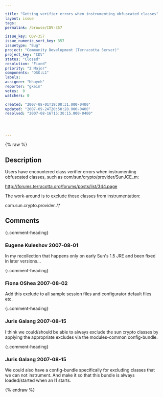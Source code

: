 ```yaml
---

title: "Getting verifier errors when instrumenting obfuscated classes"
layout: issue
tags: 
permalink: /browse/CDV-357

issue_key: CDV-357
issue_numeric_sort_key: 357
issuetype: "Bug"
project: "Community Development (Terracotta Server)"
project_key: "CDV"
status: "Closed"
resolution: "Fixed"
priority: "2 Major"
components: "DSO:L1"
labels: 
assignee: "hhuynh"
reporter: "gkeim"
votes:  0
watchers: 0

created: "2007-08-01T19:00:31.000-0400"
updated: "2007-09-24T20:50:28.000-0400"
resolved: "2007-08-16T15:30:15.000-0400"




---
```


{% raw %}

## Description

<div markdown="1" class="description">

Users have encountered class verifier errors when instrumenting obfuscated classes, such as com/sun/crypto/provider/SunJCE\_m:

http://forums.terracotta.org/forums/posts/list/344.page

The work-around is to exclude those classes from instrumentation:

<instrumented-classes>
 <exclude>com.sun.crypto.provider..\*</exclude> 
</instrumented-classes>


</div>

## Comments


{:.comment-heading}
### **Eugene Kuleshov** <span class="date">2007-08-01</span>

<div markdown="1" class="comment">

In my recollection that happens only on early Sun's 1.5 JRE and been fixed in later versions...

</div>


{:.comment-heading}
### **Fiona OShea** <span class="date">2007-08-02</span>

<div markdown="1" class="comment">

Add this exclude to all sample session files and configurator default files etc.

</div>


{:.comment-heading}
### **Juris Galang** <span class="date">2007-08-15</span>

<div markdown="1" class="comment">

I think we could/should be able to always exclude the sun crypto classes by applying the appropriate excludes via the modules-common config-bundle. 

</div>


{:.comment-heading}
### **Juris Galang** <span class="date">2007-08-15</span>

<div markdown="1" class="comment">

We could also have a config-bundle specifically for excluding classes that we can not instrument. And make it so that this bundle is always loaded/started when an l1 starts.

</div>



{% endraw %}
